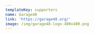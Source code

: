 ```yaml
---
templateKey: supporters
name: Garage48
link: 'https://garage48.org/'
image: /img/garage48-logo-400x400.png
---
```

